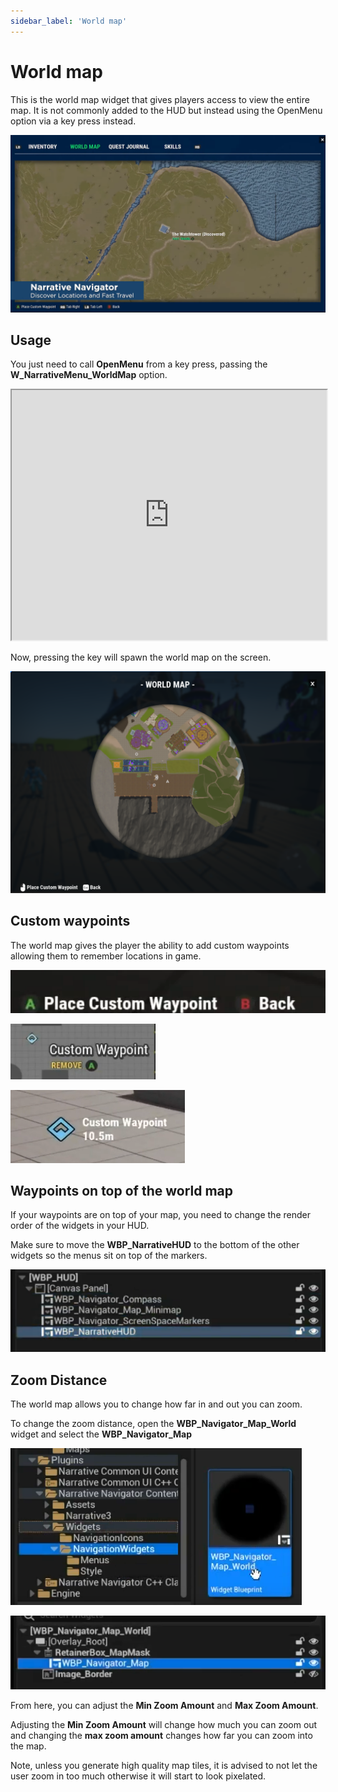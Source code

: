 ```yaml
---
sidebar_label: 'World map'
---
```


# World map

This is the world map widget that gives players access to view the entire map. It is not commonly added to the HUD but instead using the OpenMenu option via a key press instead.

![introduction.png](/img/navigator/introduction.png)

## Usage

You just need to call **OpenMenu** from a key press, passing the **W_NarrativeMenu_WorldMap** option.

<iframe src="https://blueprintue.com/render/c42mnyp6/" width="100%" height="400" scrolling="no" allowfullscreen></iframe>

Now, pressing the key will spawn the world map on the screen.

![navigator-worldmap.png](/img/navigator/navigator-worldmap.png)

## Custom waypoints

The world map gives the player the ability to add custom waypoints allowing them to remember locations in game.

![waypoint-buttons.png](/img/navigator/waypoint-buttons.png)

![waypoint-remove.png](/img/navigator/waypoint-remove.png)

![waypoint-world.png](/img/navigator/waypoint-world.png)

## Waypoints on top of the world map

If your waypoints are on top of your map, you need to change the render order of the widgets in your HUD. 

Make sure to move the **WBP_NarrativeHUD** to the bottom of the other widgets so the menus sit on top of the markers.

![waypoint-order.png](/img/navigator/waypoint-order.png)

## Zoom Distance

The world map allows you to change how far in and out you can zoom.

To change the zoom distance, open the **WBP_Navigator_Map_World** widget and select the **WBP_Navigator_Map**

![worldmap-worldmapwidget.png](/img/navigator/worldmap-worldmapwidget.png)

![worldmap-worldmapcomponent.png](/img/navigator/worldmap-worldmapcomponent.png)

From here, you can adjust the **Min Zoom Amount** and **Max Zoom Amount**.

Adjusting the **Min Zoom Amount** will change how much you can zoom out and changing the **max zoom amount** changes how far you can zoom into the map.



Note, unless you generate high quality map tiles, it is advised to not let the user zoom in too much otherwise it will start to look pixelated.
